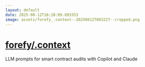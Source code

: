 ```yaml
---
layout: default
date: 2025-08-12T16:28:09.893353
image: assets/forefy_.context--20250812T003227--cropped.png
---
```


# [forefy/.context](https://github.com/forefy/.context)

LLM prompts for smart contract audits with Copilot and Claude
